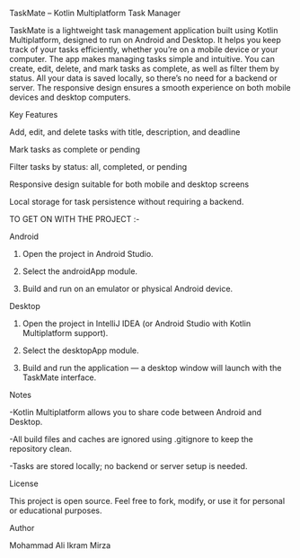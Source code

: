 TaskMate – Kotlin Multiplatform Task Manager

TaskMate is a lightweight task management application built using Kotlin Multiplatform, designed to run on Android and Desktop. It helps you keep track of your tasks efficiently, whether you’re on a mobile device or your computer.
The app makes managing tasks simple and intuitive. You can create, edit, delete, and mark tasks as complete, as well as filter them by status. All your data is saved locally, so there’s no need for a backend or server. The responsive design ensures a smooth experience on both mobile devices and desktop computers.

Key Features

Add, edit, and delete tasks with title, description, and deadline

Mark tasks as complete or pending

Filter tasks by status: all, completed, or pending

Responsive design suitable for both mobile and desktop screens

Local storage for task persistence without requiring a backend.

TO GET ON WITH THE PROJECT :-

Android

1. Open the project in Android Studio.

2. Select the androidApp module.

3. Build and run on an emulator or physical Android device.

Desktop

1. Open the project in IntelliJ IDEA (or Android Studio with Kotlin Multiplatform support).

2. Select the desktopApp module.

3. Build and run the application — a desktop window will launch with the TaskMate interface.


Notes

-Kotlin Multiplatform allows you to share code between Android and Desktop.

-All build files and caches are ignored using .gitignore to keep the repository clean.

-Tasks are stored locally; no backend or server setup is needed.

License

This project is open source. Feel free to fork, modify, or use it for personal or educational purposes.

Author

Mohammad Ali Ikram Mirza
